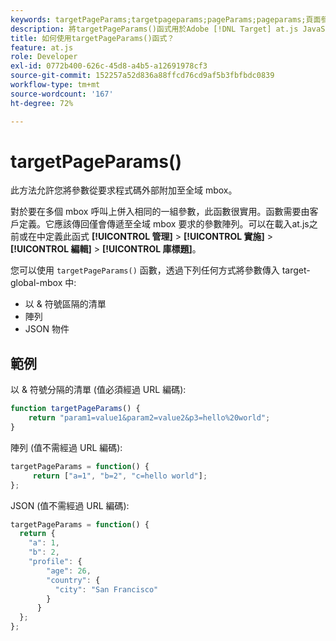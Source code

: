 ```yaml
---
keywords: targetPageParams;targetpageparams;pageParams;pageparams;頁面參數;頁面參數;at.js;函數;函數
description: 將targetPageParams()函式用於Adobe [!DNL Target] at.js JavaScript庫，將參數從請求代碼外部附加到全局框。
title: 如何使用targetPageParams()函式？
feature: at.js
role: Developer
exl-id: 0772b400-626c-45d8-a4b5-a12691978cf3
source-git-commit: 152257a52d836a88ffcd76cd9af5b3fbfbdc0839
workflow-type: tm+mt
source-wordcount: '167'
ht-degree: 72%

---
```


# targetPageParams()

此方法允許您將參數從要求程式碼外部附加至全域 mbox。

對於要在多個 mbox 呼叫上併入相同的一組參數，此函數很實用。函數需要由客戶定義。它應該傳回僅會傳遞至全域 mbox 要求的參數陣列。可以在載入at.js之前或在中定義此函式 **[!UICONTROL 管理]** > **[!UICONTROL 實施]** > **[!UICONTROL 編輯]** > **[!UICONTROL 庫標題]**。

您可以使用 `targetPageParams()` 函數，透過下列任何方式將參數傳入 target-global-mbox 中:

* 以 &amp; 符號區隔的清單
* 陣列
* JSON 物件

## 範例

以 &amp; 符號分隔的清單 (值必須經過 URL 編碼):

```javascript
function targetPageParams() { 
    return "param1=value1&param2=value2&p3=hello%20world"; 
}
```

陣列 (值不需經過 URL 編碼):

```javascript
targetPageParams = function() { 
     return ["a=1", "b=2", "c=hello world"]; 
};
```

JSON (值不需經過 URL 編碼):

```javascript
targetPageParams = function() { 
  return { 
    "a": 1, 
    "b": 2, 
    "profile": { 
        "age": 26, 
        "country": { 
          "city": "San Francisco" 
        } 
      } 
  }; 
};
```
